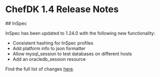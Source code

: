 # ChefDK 1.4 Release Notes

## InSpec

InSpec has been updated to 1.24.0 with the following new functionality:

* Consistent hashing for InSpec profiles
* Add platform info to json formatter
* Allow mysql_session to test databases on different hosts
* Add an oracledb_session resource

Find the full list of changes [here](https://github.com/chef/inspec/blob/master/CHANGELOG.md#v1240-2017-05-11).
